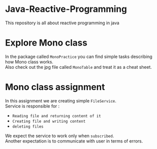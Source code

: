 # Java-Reactive-Programming
This repository is all about reactive programming in java

# Explore Mono class
In the package called `MonoPractice` you can find simple tasks describing how Mono class works. </br>
Also check out the jpg file called `MonoTable` and treat it as a cheat sheet.

# Mono class assignment
In this assignment we are creating simple `FileService`. </br>
Service is responsible for : </br>
- `Reading file and returning content of it` </br>
- `Creating file and writing content` </br>
- `deleting files` </br>

We expect the service to work only when `subscribed`. </br>
Another expectation is to communicate with user in terms of errors.
